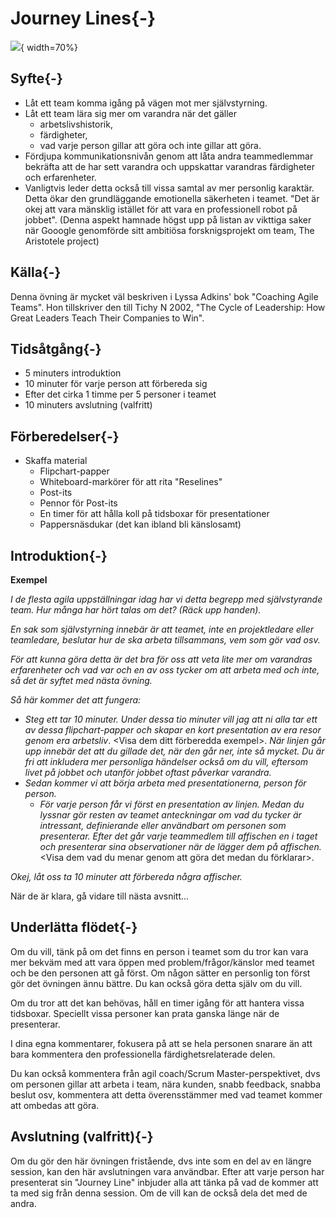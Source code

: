 # Journey Lines{-}
![](images/journeylines.png){ width=70%}

## Syfte{-}
*   Låt ett team komma igång på vägen mot mer självstyrning.
*   Låt ett team lära sig mer om varandra när det gäller
    * arbetslivshistorik,
    * färdigheter,
    * vad varje person gillar att göra och inte gillar att göra.
*   Fördjupa kommunikationsnivån genom att låta andra teammedlemmar bekräfta att de har sett varandra och uppskattar varandras färdigheter och erfarenheter.
*   Vanligtvis leder detta också till vissa samtal av mer personlig karaktär. Detta ökar den grundläggande emotionella säkerheten i teamet. "Det är okej att vara mänsklig istället för att vara en professionell robot på jobbet". (Denna aspekt hamnade högst upp på listan av vikttiga saker när Gooogle genomförde sitt ambitiösa forsknigsprojekt om team, The Aristotele project)

## Källa{-}
Denna övning är mycket väl beskriven i Lyssa Adkins' bok "Coaching Agile Teams". Hon tillskriver den till Tichy N 2002, "The Cycle of Leadership: How Great Leaders Teach Their Companies to Win".

## Tidsåtgång{-}
*   5 minuters introduktion
*   10 minuter för varje person att förbereda sig
*   Efter det cirka 1 timme per 5 personer i teamet
*   10 minuters avslutning (valfritt)

## Förberedelser{-}
*   Skaffa material
      *   Flipchart-papper
      *   Whiteboard-markörer för att rita "Reselines"
      *   Post-its
      *   Pennor för Post-its
      *   En timer för att hålla koll på tidsboxar för presentationer
      *   Pappersnäsdukar (det kan ibland bli känslosamt)

## Introduktion{-}
**Exempel**

*I de flesta agila uppställningar idag har vi detta begrepp med självstyrande team. Hur många har hört talas om det? (Räck upp handen).*

*En sak som självstyrning innebär är att teamet, inte en projektledare eller teamledare, beslutar hur de ska arbeta tillsammans, vem som gör vad osv.*

*För att kunna göra detta är det bra för oss att veta lite mer om varandras erfarenheter och vad var och en av oss tycker om att arbeta med och inte, så det är syftet med nästa övning.*

*Så här kommer det att fungera:*

*   *Steg ett tar 10 minuter. Under dessa tio minuter vill jag att ni alla tar ett av dessa flipchart-papper och skapar en kort presentation av era resor genom era arbetsliv*. &lt;Visa dem ditt förberedda exempel&gt;. *När linjen går upp innebär det att du gillade det, när den går ner, inte så mycket. Du är fri att inkludera mer personliga händelser också om du vill, eftersom livet på jobbet och utanför jobbet oftast påverkar varandra.*
*   *Sedan kommer vi att börja arbeta med presentationerna, person för person.*
     *   *För varje person får vi först en presentation av linjen. Medan du lyssnar gör resten av teamet anteckningar om vad du tycker är intressant, definierande eller användbart om personen som presenterar.*
    *Efter det går varje teammedlem till affischen en i taget och presenterar sina observationer när de lägger dem på affischen.* &lt;Visa dem vad du menar genom att göra det medan du förklarar&gt;.

*Okej, låt oss ta 10 minuter att förbereda några affischer.*

När de är klara, gå vidare till nästa avsnitt...

## Underlätta flödet{-}
Om du vill, tänk på om det finns en person i teamet som du tror kan vara mer bekväm med att vara öppen med problem/frågor/känslor med teamet och be den personen att gå först. Om någon sätter en personlig ton först gör det övningen ännu bättre. Du kan också göra detta själv om du vill.

Om du tror att det kan behövas, håll en timer igång för att hantera vissa tidsboxar. Speciellt vissa personer kan prata ganska länge när de presenterar.

I dina egna kommentarer, fokusera på att se hela personen snarare än att bara kommentera den professionella färdighetsrelaterade delen.

Du kan också kommentera från agil coach/Scrum Master-perspektivet, dvs om personen gillar att arbeta i team, nära kunden, snabb feedback, snabba beslut osv, kommentera att detta överensstämmer med vad teamet kommer att ombedas att göra.

## Avslutning (valfritt){-}
Om du gör den här övningen fristående, dvs inte som en del av en längre session, kan den här avslutningen vara användbar.
Efter att varje person har presenterat sin "Journey Line" inbjuder alla att tänka på vad de kommer att ta med sig från denna session. Om de vill kan de också dela det med de andra.
